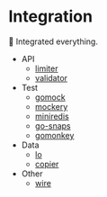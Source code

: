 # Integration
🔗 Integrated everything.
- API
  - [limiter](limiter)
  - [validator](validator)
- Test
  - [gomock](gomock)
  - [mockery](mockery)
  - [miniredis](miniredis)
  - [go-snaps](go-snaps)
  - [gomonkey](gomonkey)
- Data
  - [lo](lo)
  - [copier](copier)
- Other
  - [wire](wire)